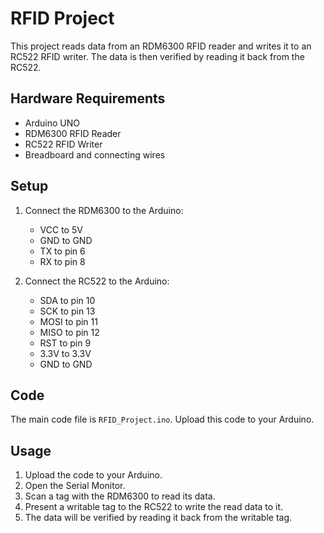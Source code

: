 # RFID Project

This project reads data from an RDM6300 RFID reader and writes it to an RC522 RFID writer. The data is then verified by reading it back from the RC522.

## Hardware Requirements

- Arduino UNO
- RDM6300 RFID Reader
- RC522 RFID Writer
- Breadboard and connecting wires

## Setup

1. Connect the RDM6300 to the Arduino:
   - VCC to 5V
   - GND to GND
   - TX to pin 6
   - RX to pin 8

2. Connect the RC522 to the Arduino:
   - SDA to pin 10
   - SCK to pin 13
   - MOSI to pin 11
   - MISO to pin 12
   - RST to pin 9
   - 3.3V to 3.3V
   - GND to GND

## Code

The main code file is `RFID_Project.ino`. Upload this code to your Arduino.

## Usage

1. Upload the code to your Arduino.
2. Open the Serial Monitor.
3. Scan a tag with the RDM6300 to read its data.
4. Present a writable tag to the RC522 to write the read data to it.
5. The data will be verified by reading it back from the writable tag.
